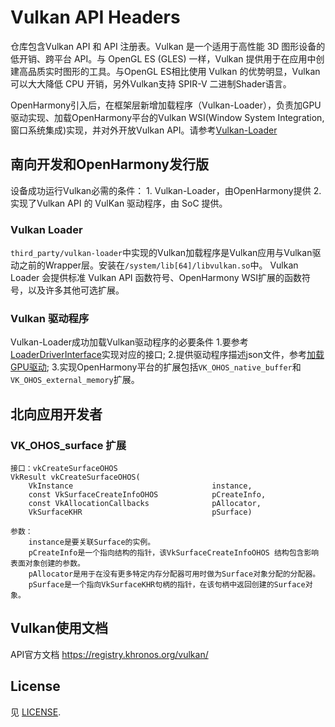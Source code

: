 # Vulkan API Headers

仓库包含Vulkan API 和 API 注册表。Vulkan 是一个适用于高性能 3D 图形设备的低开销、跨平台 API。与 OpenGL ES (GLES) 一样，Vulkan 提供用于在应用中创建高品质实时图形的工具。与OpenGL ES相比使用 Vulkan 的优势明显，Vulkan可以大大降低 CPU 开销，另外Vulkan支持 SPIR-V 二进制Shader语言。

OpenHarmony引入后，在框架层新增加载程序（Vulkan-Loader），负责加GPU驱动实现、加载OpenHarmony平台的Vulkan WSI(Window System Integration, 窗口系统集成)实现，并对外开放Vulkan API。请参考[Vulkan-Loader](https://gitee.com/openharmony/third_party_vulkan-loader/blob/master/README_OpenHarmony.md)


## 南向开发和OpenHarmony发行版

设备成功运行Vulkan必需的条件：
    1. Vulkan-Loader，由OpenHarmony提供
    2. 实现了Vulkan API 的 VulKan 驱动程序，由 SoC 提供。

### Vulkan Loader

`third_party/vulkan-loader`中实现的Vulkan加载程序是Vulkan应用与Vulkan驱动之前的Wrapper层。安装在`/system/lib[64]/libvulkan.so`中。
Vulkan Loader 会提供标准 Vulkan API 函数符号、OpenHarmony WSI扩展的函数符号，以及许多其他可选扩展。


### Vulkan 驱动程序

Vulkan-Loader成功加载Vulkan驱动程序的必要条件
    1.要参考[LoaderDriverInterface](https://gitee.com/openharmony/third_party_vulkan-loader/blob/master/docs/LoaderDriverInterface.md)实现对应的接口;
    2.提供驱动程序描述json文件，参考[加载GPU驱动](https://gitee.com/openharmony/third_party_vulkan-loader/blob/master/README_OpenHarmony.md#%E5%8A%A0%E8%BD%BDgpu%E9%A9%B1%E5%8A%A8);
    3.实现OpenHarmony平台的扩展包括`VK_OHOS_native_buffer`和`VK_OHOS_external_memory`扩展。


## 北向应用开发者

### VK_OHOS_surface 扩展

    接口：vkCreateSurfaceOHOS
    VkResult vkCreateSurfaceOHOS(
        VkInstance                               instance,
        const VkSurfaceCreateInfoOHOS            pCreateInfo, 
        const VkAllocationCallbacks              pAllocator,
        VkSurfaceKHR                             pSurface)

    参数：
        instance是要关联Surface的实例。
        pCreateInfo是一个指向结构的指针，该VkSurfaceCreateInfoOHOS 结构包含影响表面对象创建的参数。
        pAllocator是用于在没有更多特定内存分配器可用时做为Surface对象分配的分配器。
        pSurface是一个指向VkSurfaceKHR句柄的指针，在该句柄中返回创建的Surface对象。


## Vulkan使用文档

API官方文档  https://registry.khronos.org/vulkan/


## License

见 [LICENSE](LICENSE).
